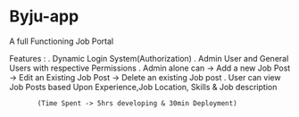 # Byju-app

A full Functioning Job Portal

Features : . Dynamic Login System(Authorization)
           . Admin User and General Users with respective Permissions
           . Admin alone can 
                              -> Add a new Job Post
                              -> Edit an Existing Job Post
                              -> Delete an existing Job post
           . User can view Job Posts based Upon Experience,Job Location, Skills & Job description
           
           (Time Spent -> 5hrs developing & 30min Deployment)
